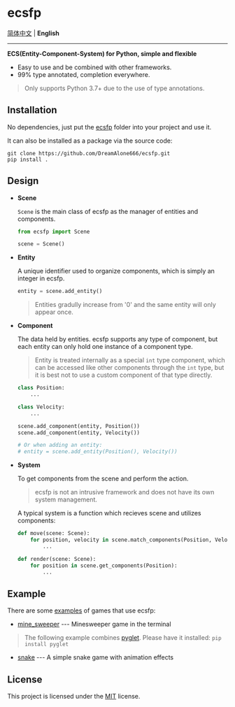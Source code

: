 # ecsfp

[简体中文](/README.md) | **English**

---

**ECS(Entity-Component-System) for Python, simple and flexible**

- Easy to use and be combined with other frameworks.
- 99% type annotated, completion everywhere.

> Only supports Python 3.7+ due to the use of type annotations.

## Installation

No dependencies, just put the [ecsfp](/ecsfp) folder into your project and use it.

It can also be installed as a package via the source code:

```shell
git clone https://github.com/DreamAlone666/ecsfp.git
pip install .
```

## Design

- **Scene**

    `Scene` is the main class of ecsfp as the manager of entities and components.

    ```python
    from ecsfp import Scene

    scene = Scene()
    ```

- **Entity**

    A unique identifier used to organize components, which is simply an integer in ecsfp.

    ```python
    entity = scene.add_entity()
    ```

    > Entities gradully increase from '0' and the same entity will only appear once.

- **Component**

    The data held by entities. ecsfp supports any type of component, but each entity can only hold one instance of a component type.

    > Entity is treated internally as a special `int` type component, which can be accessed like other components through the `int` type, but it is best not to use a custom component of that type directly.

    ```python
    class Position:
        ...

    class Velocity:
        ...

    scene.add_component(entity, Position())
    scene.add_component(entity, Velocity())

    # Or when adding an entity:
    # entity = scene.add_entity(Position(), Velocity())
    ```

- **System**

    To get components from the scene and perform the action.

    > ecsfp is not an intrusive framework and does not have its own system management.

    A typical system is a function which recieves scene and utilizes components:

    ```python
    def move(scene: Scene):
        for position, velocity in scene.match_components(Position, Velocity):
            ...

    def render(scene: Scene):
        for position in scene.get_components(Position):
            ...
    ```

## Example

There are some [examples](/examples/) of games that use ecsfp:

- [mine_sweeper](/examples/mine_sweeper.py) --- Minesweeper game in the terminal

> The following example combines [pyglet](https://github.com/pyglet/pyglet). Please have it installed:
    `pip install pyglet`

- [snake](/examples/snake.py) --- A simple snake game with animation effects

## License

This project is licensed under the [MIT](/LICENSE) license.